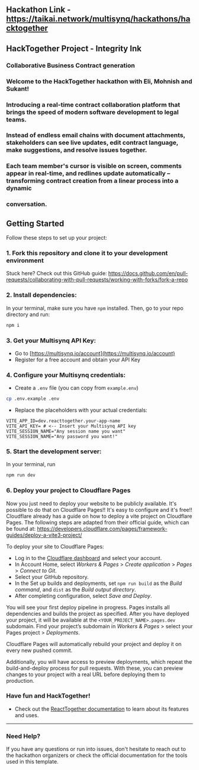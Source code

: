 ## Hackathon Link - https://taikai.network/multisynq/hackathons/hacktogether

## HackTogether Project - Integrity Ink

### Collaborative Business Contract generation

### Welcome to the HackTogether hackathon with Eli, Mohnish and Sukant!

### Introducing a real-time contract collaboration platform that brings the speed of modern software development to legal teams.

### Instead of endless email chains with document attachments, stakeholders can see live updates, edit contract language, make suggestions, and resolve issues together.

### Each team member's cursor is visible on screen, comments appear in real-time, and redlines update automatically – transforming contract creation from a linear process into a dynamic

### conversation.

## Getting Started

Follow these steps to set up your project:

### 1. Fork this repository and clone it to your development environment

Stuck here? Check out this GitHub guide: https://docs.github.com/en/pull-requests/collaborating-with-pull-requests/working-with-forks/fork-a-repo

### 2. Install dependencies:

In your terminal, make sure you have `npm` installed.
Then, go to your repo directory and run:

```bash
npm i
```

### 3. Get your Multisynq API Key:

- Go to [https://multisynq.io/account](https://multisynq.io/account)
- Register for a free account and obtain your API Key

### 4. Configure your Multisynq credentials:

- Create a `.env` file (you can copy from `example.env`)

```bash
cp .env.example .env
```

- Replace the placeholders with your actual credentials:

```
VITE_APP_ID=dev.reacttogether.your-app-name
VITE_API_KEY= # <-- Insert your Multisynq API key
VITE_SESSION_NAME="Any session name you want"
VITE_SESSION_NAME="Any password you want!"
```

### 5. Start the development server:

In your terminal, run

```bash
npm run dev
```

### 6. Deploy your project to Cloudflare Pages

Now you just need to deploy your website to be publicly available. It's possible to do that on Cloudflare Pages!! It's easy to configure and it's free!!
Cloudflare already has a guide on how to deploy a vite project on Cloudflare Pages.
The following steps are adapted from their official guide, which can be found at: https://developers.cloudflare.com/pages/framework-guides/deploy-a-vite3-project/

To deploy your site to Cloudflare Pages:

- Log in to the [Cloudflare dashboard](https://dash.cloudflare.com/) and select your account.
- In Account Home, select _Workers & Pages_ > _Create application_ > _Pages_ > _Connect to Git_.
- Select your GitHub repository.
- In the Set up builds and deployments, set `npm run build` as the _Build command_, and `dist` as the _Build output directory_.
- After completing configuration, select _Save and Deploy_.

You will see your first deploy pipeline in progress.
Pages installs all dependencies and builds the project as specified.
After you have deployed your project, it will be available at the `<YOUR_PROJECT_NAME>.pages.dev` subdomain.
Find your project’s subdomain in _Workers & Pages_ > select your Pages project > _Deployments_.

Cloudflare Pages will automatically rebuild your project and deploy it on every new pushed commit.

Additionally, you will have access to preview deployments, which repeat the build-and-deploy process for pull requests.
With these, you can preview changes to your project with a real URL before deploying them to production.

### Have fun and HackTogether!

- Check out the [ReactTogether documentation](https://reacttogether.com/) to learn about its features and uses.

---

### Need Help?

If you have any questions or run into issues, don't hesitate to reach out to the hackathon organizers or check the official documentation for the tools used in this template.
